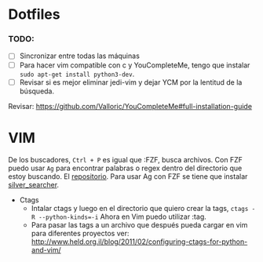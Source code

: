 # Dotfiles

### TODO:
- [ ] Sincronizar entre todas las máquinas 
- [ ] Para hacer vim compatible con c y YouCompleteMe, tengo que instalar `sudo apt-get install python3-dev`. 
- [ ] Revisar si es mejor eliminar jedi-vim y dejar YCM por la lentitud de la búsqueda. 

Revisar:
https://github.com/Valloric/YouCompleteMe#full-installation-guide


# VIM

De los buscadores, ```Ctrl + P``` es igual que :FZF, busca archivos. Con FZF puedo usar ```Ag``` para encontrar palabras o regex dentro del directorio que estoy buscando. El [repositorio](https://github.com/junegunn/fzf.vim). Para usar Ag con FZF se tiene que instalar [silver_searcher](https://github.com/ggreer/the_silver_searcher).

- Ctags
  - Intalar ctags y luego en el directorio que quiero crear la tags, ```ctags -R --python-kinds=-i``` Ahora en Vim puedo utilizar :tag.
  - Para pasar las tags a un archivo que después pueda cargar en vim para diferentes proyectos ver: http://www.held.org.il/blog/2011/02/configuring-ctags-for-python-and-vim/
